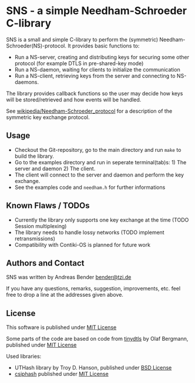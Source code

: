 # SNS - a simple Needham-Schroeder C-library

SNS is a small and simple C-library to perform the (symmetric) Needham-Schroeder(NS)-protocol. It provides basic functions to:

* Run a NS-server, creating and distributing keys for securing some other protocol (for example DTLS in pre-shared-key mode)
* Run a NS-daemon, waiting for clients to initialize the communication
* Run a NS-client, retrieving keys from the server and connecting to NS-daemons.

The library provides callback functions so the user may decide how keys will be stored/retrieved and how events will be handled.

See [wikipedia/Needham-Schroeder_protocol](http://en.wikipedia.org/wiki/Needham%E2%80%93Schroeder_protocol) for a description of the symmetric key exchange protocol.

## Usage

* Checkout the Git-repository, go to the main directory and run `make` to build the library.
* Go to the examples directory and run in seperate terminal(tab)s: 1) The server and daemon 2) The client.
* The client will connect to the server and daemon and perform the key exchange.
* See the examples code and `needham.h` for further informations

## Known Flaws / TODOs

* Currently the library only supports one key exchange at the time (TODO Session multiplexing)
* The library needs to handle lossy networks (TODO implement retransmissions)
* Compatibility with Contiki-OS is planned for future work

## Authors and Contact

SNS was written by Andreas Bender <bender@tzi.de>

If you have any questions, remarks, suggestion, improvements,
etc. feel free to drop a line at the addresses given above.

## License

This software is published under [MIT License](http://opensource.org/licenses/mit-license.php)

Some parts of the code are based on code from [tinydtls](http://tinydtls.sourceforge.net/) by Olaf Bergmann, published under [MIT License](http://opensource.org/licenses/mit-license.php)

Used libraries:

* UTHash library by Troy D. Hanson, published under [BSD License](http://troydhanson.github.io/uthash/license.html)
* [csiphash](https://github.com/majek/csiphash) published under [MIT License](http://opensource.org/licenses/mit-license.php)

